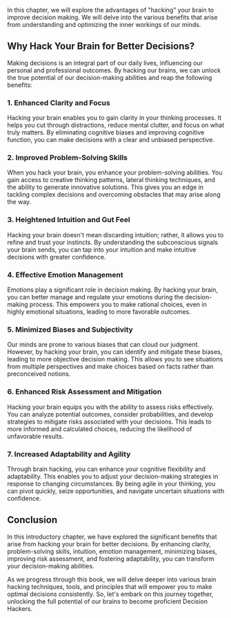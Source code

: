 
In this chapter, we will explore the advantages of "hacking" your brain to improve decision making. We will delve into the various benefits that arise from understanding and optimizing the inner workings of our minds.

Why Hack Your Brain for Better Decisions?
-----------------------------------------

Making decisions is an integral part of our daily lives, influencing our personal and professional outcomes. By hacking our brains, we can unlock the true potential of our decision-making abilities and reap the following benefits:

### 1. Enhanced Clarity and Focus

Hacking your brain enables you to gain clarity in your thinking processes. It helps you cut through distractions, reduce mental clutter, and focus on what truly matters. By eliminating cognitive biases and improving cognitive function, you can make decisions with a clear and unbiased perspective.

### 2. Improved Problem-Solving Skills

When you hack your brain, you enhance your problem-solving abilities. You gain access to creative thinking patterns, lateral thinking techniques, and the ability to generate innovative solutions. This gives you an edge in tackling complex decisions and overcoming obstacles that may arise along the way.

### 3. Heightened Intuition and Gut Feel

Hacking your brain doesn't mean discarding intuition; rather, it allows you to refine and trust your instincts. By understanding the subconscious signals your brain sends, you can tap into your intuition and make intuitive decisions with greater confidence.

### 4. Effective Emotion Management

Emotions play a significant role in decision making. By hacking your brain, you can better manage and regulate your emotions during the decision-making process. This empowers you to make rational choices, even in highly emotional situations, leading to more favorable outcomes.

### 5. Minimized Biases and Subjectivity

Our minds are prone to various biases that can cloud our judgment. However, by hacking your brain, you can identify and mitigate these biases, leading to more objective decision making. This allows you to see situations from multiple perspectives and make choices based on facts rather than preconceived notions.

### 6. Enhanced Risk Assessment and Mitigation

Hacking your brain equips you with the ability to assess risks effectively. You can analyze potential outcomes, consider probabilities, and develop strategies to mitigate risks associated with your decisions. This leads to more informed and calculated choices, reducing the likelihood of unfavorable results.

### 7. Increased Adaptability and Agility

Through brain hacking, you can enhance your cognitive flexibility and adaptability. This enables you to adjust your decision-making strategies in response to changing circumstances. By being agile in your thinking, you can pivot quickly, seize opportunities, and navigate uncertain situations with confidence.

Conclusion
----------

In this introductory chapter, we have explored the significant benefits that arise from hacking your brain for better decisions. By enhancing clarity, problem-solving skills, intuition, emotion management, minimizing biases, improving risk assessment, and fostering adaptability, you can transform your decision-making abilities.

As we progress through this book, we will delve deeper into various brain hacking techniques, tools, and principles that will empower you to make optimal decisions consistently. So, let's embark on this journey together, unlocking the full potential of our brains to become proficient Decision Hackers.
